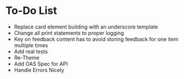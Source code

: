 # To-Do List

* Replace card element building with an underscore template
* Change all print statements to proper logging
* Key on feedback content has to avoid storing feedback for one item multiple times
* Add real tests
* Re-Theme
* Add OAS Spec for API
* Handle Errors Nicely
